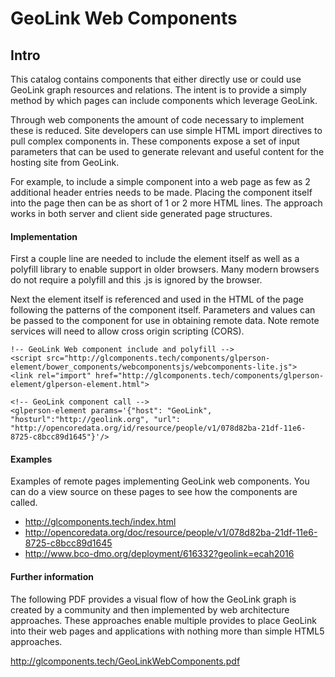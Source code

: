 # GeoLink Web Components

## Intro

This catalog contains components that either directly use or could use GeoLink graph resources and relations. The intent is to provide a simply method by which pages can include components which leverage GeoLink.

Through web components the amount of code necessary to implement these is reduced. Site developers can use simple HTML import directives to pull complex components in. These components expose a set of input parameters that can be used to generate relevant and useful content for the hosting site from GeoLink.

For example, to include a simple component into a web page as few as 2 additional header entries needs to be made. Placing the component itself into the page then can be as short of 1 or 2 more HTML lines. The approach works in both server and client side generated page structures.


#### Implementation
First a couple line are needed to include the element itself as well as a polyfill library to enable support in older browsers. Many modern browsers do not require a polyfill and this .js is ignored by the browser.

Next the element itself is referenced and used in the HTML of the page following the patterns of the component itself. Parameters and values can be passed to the component for use in obtaining remote data. Note remote services will need to allow cross origin scripting (CORS).

```
!-- GeoLink Web component include and polyfill -->
<script src="http://glcomponents.tech/components/glperson-element/bower_components/webcomponentsjs/webcomponents-lite.js">
<link rel="import" href="http://glcomponents.tech/components/glperson-element/glperson-element.html">

<!-- GeoLink component call -->
<glperson-element params='{"host": "GeoLink", "hosturl":"http://geolink.org", "url": "http://opencoredata.org/id/resource/people/v1/078d82ba-21df-11e6-8725-c8bcc89d1645"}'/>

```

#### Examples

Examples of remote pages implementing GeoLink web components.  You can do a view source on these pages to see how the components are called.  

* http://glcomponents.tech/index.html 
* http://opencoredata.org/doc/resource/people/v1/078d82ba-21df-11e6-8725-c8bcc89d1645
* http://www.bco-dmo.org/deployment/616332?geolink=ecah2016

#### Further information
The following PDF provides a visual flow of how the GeoLink graph is created by a community and then implemented by web architecture approaches. These approaches enable multiple provides to place GeoLink into their web pages and applications with nothing more than simple HTML5 approaches.

http://glcomponents.tech/GeoLinkWebComponents.pdf


